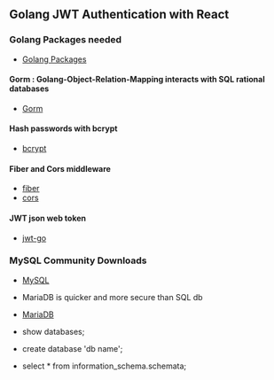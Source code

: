 ## Golang JWT Authentication with React

### Golang Packages needed

-	[Golang Packages](pkg.go.dev)

#### Gorm : Golang-Object-Relation-Mapping interacts with SQL rational databases
-	[Gorm](github.com/go-gorm/gorm)

#### Hash passwords with bcrypt
-	[bcrypt](golang.org/x/crypto/bcrypt)

#### Fiber and Cors middleware
-	[fiber](github.com/gofiber/fiber)
- [cors](github.com/gofiber/fiber/middleware/cors)

#### JWT json web token
- [jwt-go](github.com/dgrijalva/jwt-go)

### MySQL Community Downloads
- [MySQL](downloads.mysql.com)

- MariaDB is quicker and more secure than SQL db
- [MariaDB](https://www.youtube.com/watch?v=9wKW61sTaaE)
- show databases;
- create database 'db name';
- select * from information_schema.schemata;
